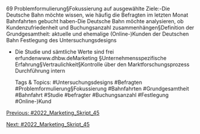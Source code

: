 69
Problemformulierung§Fokussierung auf ausgewählte Ziele:-Die Deutsche Bahn möchte wissen, wie häufig die Befragten im letzten Monat Bahnfahrten gebucht haben-Die Deutsche Bahn möchte analysieren, ob Kundenzufriedenheit und Buchungsanzahl zusammenhängen§Definition der Grundgesamtheit: aktuelle und ehemalige (Online-)Kunden der Deutschen Bahn Festlegung des Untersuchungsdesigns
* Die Studie und sämtliche Werte sind frei erfundenwww.dhbw.deMarketing
§Unternehmensspezifische Erfahrung§Vertraulichkeit§Kontrolle über den Marktforschungsprozess
Durchführung intern

   Tags & Topics:
   #Untersuchungsdesigns
   #Befragten
   #Problemformulierung§Fokussierung
   #Bahnfahrten
   #Grundgesamtheit
   #Bahnfahrt
   #Studie
   #befragter
   #Buchungsanzahl
   #Festlegung
   #Online-)Kund

[Previous: #2022_Marketing_Skript_45](2022_Marketing_Skript_45.md)

[Next: #2022_Marketing_Skript_45](2022_Marketing_Skript_45.md)